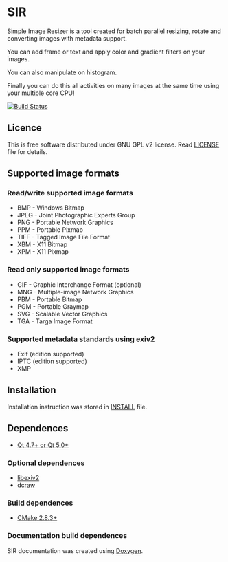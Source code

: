 # SIR

Simple Image Resizer is a tool created for batch parallel resizing, rotate
and converting images with metadata support.

You can add frame or text and apply color and gradient filters on your images.

You can also manipulate on histogram.

Finally you can do this all activities on many images at the same time using
your multiple core CPU!


[![Build Status](https://travis-ci.org/marek629/SIR.svg)](https://travis-ci.org/marek629/SIR)


## Licence

This is free software distributed under GNU GPL v2 license.
Read [LICENSE](LICENSE) file for details.



## Supported image formats


### Read/write supported image formats

* BMP  - Windows Bitmap
* JPEG - Joint Photographic Experts Group
* PNG  - Portable Network Graphics
* PPM  - Portable Pixmap
* TIFF - Tagged Image File Format
* XBM  - X11 Bitmap
* XPM  - X11 Pixmap


### Read only supported image formats

* GIF  - Graphic Interchange Format (optional)
* MNG  - Multiple-image Network Graphics
* PBM  - Portable Bitmap
* PGM  - Portable Graymap
* SVG  - Scalable Vector Graphics
* TGA  - Targa Image Format


### Supported metadata standards using exiv2

* Exif (edition supported)
* IPTC (edition supported)
* XMP



## Installation

Installation instruction was stored in [INSTALL](INSTALL.md) file.



## Dependences

* [Qt 4.7+ or Qt 5.0+](http://qt-project.org/)


### Optional dependences

* [libexiv2](http://exiv2.org/)
* [dcraw](http://www.cybercom.net/~dcoffin/dcraw/)


### Build dependences

* [CMake 2.8.3+](http://www.cmake.org/)


### Documentation build dependences

SIR documentation was created using [Doxygen](http://www.stack.nl/~dimitri/doxygen/).

